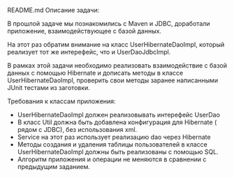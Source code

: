 README.md
Описание задачи:

В прошлой задаче мы познакомились с Maven и JDBC, доработали приложение, взаимодействующее с базой данных.

На этот раз обратим внимание на класс UserHibernateDaoImpl, который реализует тот же интерефейс, что и UserDaoJdbcImpl.

В рамках этой задачи необходимо реализовать взаимодействие с базой данных с помощью Hibernate и дописать методы в классе UserHibernateDaoImpl, проверить свои методы заранее написанными JUnit тестами из заготовки.

Требования к классам приложения:

- UserHibernateDaoImpl должен реализовывать интерефейс UserDao
- В класс Util должна быть добавлена конфигурация для Hibernate ( рядом с JDBC), без использования xml.
- Service на этот раз использует реализацию dao через Hibernate
- Методы создания и удаления таблицы пользователей в классе UserHibernateDaoImpl должны быть реализованы с помощью SQL.
- Алгоритм приложения и операции не меняются в сравнении с предыдущим заданием.

